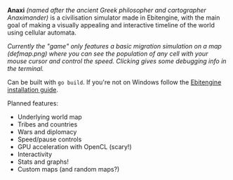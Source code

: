 **Anaxi** *(named after the ancient Greek philosopher and cartographer Anaximander)* is a civilisation simulator made in Ebitengine, with the main goal of making a visually appealing and interactive timeline of the world using cellular automata.

*Currently the "game" only features a basic migration simulation on a map (defmap.png) where you can see the population of any cell with your mouse cursor and control the speed. Clicking gives some debugging info in the terminal.*

Can be built with `go build`. If you're not on Windows follow the [Ebitengine installation guide](https://ebitengine.org/en/documents/install.html?os=linux).

Planned features:
- Underlying world map
- Tribes and countries
- Wars and diplomacy
- Speed/pause controls
- GPU acceleration with OpenCL (scary!)
- Interactivity
- Stats and graphs!
- Custom maps (and random maps?)
